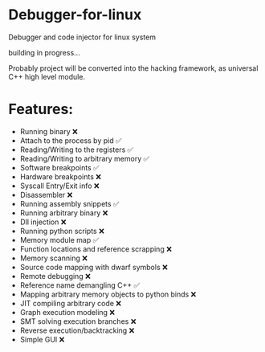 # Debugger-for-linux
Debugger and code injector for linux system


building in progress...

Probably project will be converted into the hacking framework, as universal C++ high level module.

# Features:
  - Running binary ❌
  - Attach to the process by pid ✅
  - Reading/Writing to the registers ✅
  - Reading/Writing to arbitrary memory ✅
  - Software breakpoints ✅
  - Hardware breakpoints ❌
  - Syscall Entry/Exit info ❌
  - Disassembler ❌
  - Running assembly snippets ✅
  - Running arbitrary binary ❌
  - Dll injection ❌
  - Running python scripts ❌
  - Memory module map ✅
  - Function locations and reference scrapping ❌
  - Memory scanning ❌
  - Source code mapping with dwarf symbols ❌
  - Remote debugging ❌
  - Reference name demangling C++ ✅
  - Mapping arbitrary memory objects to python binds ❌
  - JIT compiling arbitrary code ❌
  - Graph execution modeling ❌
  - SMT solving execution branches ❌
  - Reverse execution/backtracking ❌
  - Simple GUI ❌
